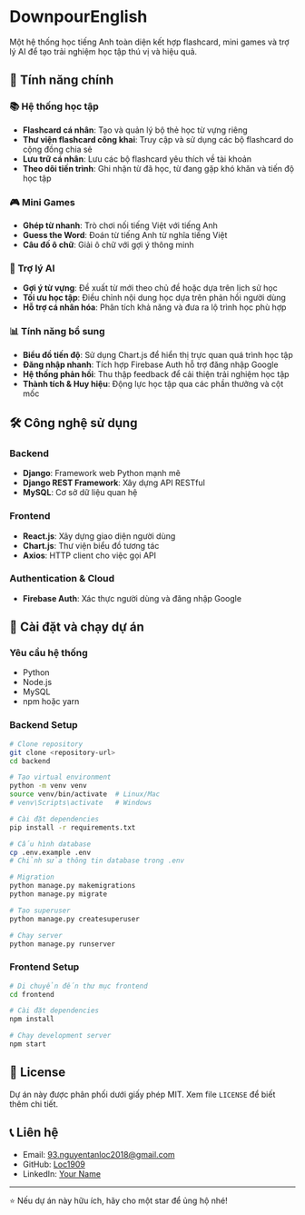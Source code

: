 # DownpourEnglish

Một hệ thống học tiếng Anh toàn diện kết hợp flashcard, mini games và trợ lý AI để tạo trải nghiệm học tập thú vị và hiệu quả.

## 🌟 Tính năng chính

### 📚 Hệ thống học tập
- **Flashcard cá nhân**: Tạo và quản lý bộ thẻ học từ vựng riêng
- **Thư viện flashcard công khai**: Truy cập và sử dụng các bộ flashcard do cộng đồng chia sẻ
- **Lưu trữ cá nhân**: Lưu các bộ flashcard yêu thích về tài khoản
- **Theo dõi tiến trình**: Ghi nhận từ đã học, từ đang gặp khó khăn và tiến độ học tập

### 🎮 Mini Games
- **Ghép từ nhanh**: Trò chơi nối tiếng Việt với tiếng Anh
- **Guess the Word**: Đoán từ tiếng Anh từ nghĩa tiếng Việt
- **Câu đố ô chữ**: Giải ô chữ với gợi ý thông minh

### 🤖 Trợ lý AI
- **Gợi ý từ vựng**: Đề xuất từ mới theo chủ đề hoặc dựa trên lịch sử học
- **Tối ưu học tập**: Điều chỉnh nội dung học dựa trên phản hồi người dùng
- **Hỗ trợ cá nhân hóa**: Phân tích khả năng và đưa ra lộ trình học phù hợp

### 📊 Tính năng bổ sung
- **Biểu đồ tiến độ**: Sử dụng Chart.js để hiển thị trực quan quá trình học tập
- **Đăng nhập nhanh**: Tích hợp Firebase Auth hỗ trợ đăng nhập Google
- **Hệ thống phản hồi**: Thu thập feedback để cải thiện trải nghiệm học tập
- **Thành tích & Huy hiệu**: Động lực học tập qua các phần thưởng và cột mốc

## 🛠️ Công nghệ sử dụng

### Backend
- **Django**: Framework web Python mạnh mẽ
- **Django REST Framework**: Xây dựng API RESTful
- **MySQL**: Cơ sở dữ liệu quan hệ

### Frontend  
- **React.js**: Xây dựng giao diện người dùng
- **Chart.js**: Thư viện biểu đồ tương tác
- **Axios**: HTTP client cho việc gọi API

### Authentication & Cloud
- **Firebase Auth**: Xác thực người dùng và đăng nhập Google

## 🚀 Cài đặt và chạy dự án

### Yêu cầu hệ thống
- Python
- Node.js
- MySQL
- npm hoặc yarn

### Backend Setup
```bash
# Clone repository
git clone <repository-url>
cd backend

# Tạo virtual environment
python -m venv venv
source venv/bin/activate  # Linux/Mac
# venv\Scripts\activate   # Windows

# Cài đặt dependencies
pip install -r requirements.txt

# Cấu hình database
cp .env.example .env
# Chỉnh sửa thông tin database trong .env

# Migration
python manage.py makemigrations
python manage.py migrate

# Tạo superuser
python manage.py createsuperuser

# Chạy server
python manage.py runserver
```

### Frontend Setup
```bash
# Di chuyển đến thư mục frontend
cd frontend

# Cài đặt dependencies
npm install

# Chạy development server
npm start
```


## 📝 License

Dự án này được phân phối dưới giấy phép MIT. Xem file `LICENSE` để biết thêm chi tiết.

## 📞 Liên hệ

- Email: 93.nguyentanloc2018@gmail.com
- GitHub: [Loc1909](https://github.com/Loc1909)
- LinkedIn: [Your Name](https://www.linkedin.com/in/locnguyen-a60502308/)

---

⭐ Nếu dự án này hữu ích, hãy cho một star để ủng hộ nhé!
